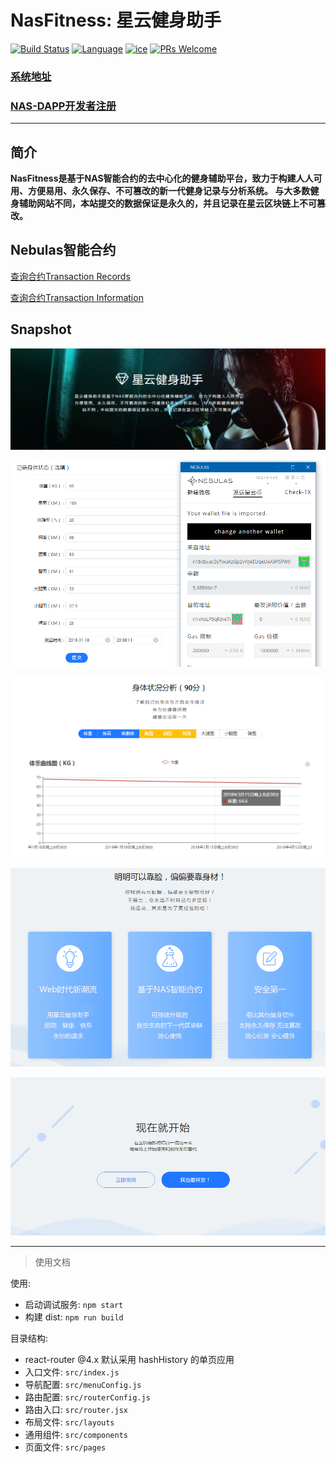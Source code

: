 # NasFitness: 星云健身助手

[![Build Status](https://travis-ci.org/kun368/NasFitness.svg?branch=master)](https://travis-ci.org/kun368/NasFitness)
[![Language](https://img.shields.io/badge/language-javascript-blue.svg)](https://github.com/kun368/NasFitness)
[![ice](https://img.shields.io/badge/developing%20with-ICE-2077ff.svg)](https://github.com/alibaba/ice)
[![PRs Welcome](https://img.shields.io/badge/PRs-welcome-brightgreen.svg)](https://github.com/kun368/NasPasteBin)

### [系统地址](http://nas-fitness.zzkun.com)

### [NAS-DAPP开发者注册](https://incentive.nebulas.io/cn/signup.html?invite=OILxo)

---

## 简介

**NasFitness是基于NAS智能合约的去中心化的健身辅助平台，致力于构建人人可用、方便易用、永久保存、不可篡改的新一代健身记录与分析系统。 与大多数健身辅助网站不同，本站提交的数据保证是永久的，并且记录在星云区块链上不可篡改。**

## Nebulas智能合约

[查询合约Transaction Records](https://explorer.nebulas.io/#/address/n1vXoLP8qFzk47u52zgAWufdDrwBFc9Rq1T)

[查询合约Transaction Information](https://explorer.nebulas.io/#/tx/a4fc562663f242a8f4636d5db97dd4f9d93e0e6880fd3eea73ad3e62c635b34e)

## Snapshot


![](https://raw.githubusercontent.com/kun368/NasFitness/master/doc/1.png)

![](https://raw.githubusercontent.com/kun368/NasFitness/master/doc/2.png)

![](https://raw.githubusercontent.com/kun368/NasFitness/master/doc/3.png)

![](https://raw.githubusercontent.com/kun368/NasFitness/master/doc/4.png)

![](https://raw.githubusercontent.com/kun368/NasFitness/master/doc/5.png)

---

> 使用文档

使用:

* 启动调试服务: `npm start`
* 构建 dist: `npm run build`

目录结构:

* react-router @4.x 默认采用 hashHistory 的单页应用
* 入口文件: `src/index.js`
* 导航配置: `src/menuConfig.js`
* 路由配置: `src/routerConfig.js`
* 路由入口: `src/router.jsx`
* 布局文件: `src/layouts`
* 通用组件: `src/components`
* 页面文件: `src/pages`
